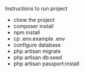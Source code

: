 Instructions to run project
- clone the project
- composer install
- npm install
- cp .env.example .env
- configure database
- php artisan migrate 
- php artisan db:seed
- php artisan passport:install